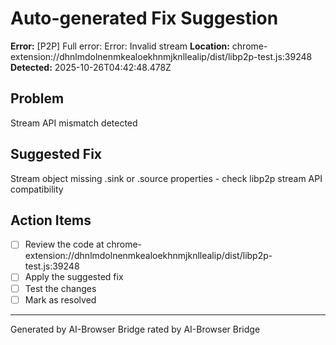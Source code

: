 # Auto-generated Fix Suggestion

**Error:** [P2P] Full error: Error: Invalid stream
**Location:** chrome-extension://dhnlmdolnenmkealoekhnmjknllealip/dist/libp2p-test.js:39248
**Detected:** 2025-10-26T04:42:48.478Z

## Problem
Stream API mismatch detected

## Suggested Fix
Stream object missing .sink or .source properties - check libp2p stream API compatibility

## Action Items
- [ ] Review the code at chrome-extension://dhnlmdolnenmkealoekhnmjknllealip/dist/libp2p-test.js:39248
- [ ] Apply the suggested fix
- [ ] Test the changes
- [ ] Mark as resolved

---
Generated by AI-Browser Bridge
rated by AI-Browser Bridge

